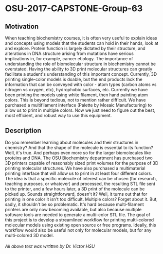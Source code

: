 # OSU-2017-CAPSTONE-Group-63
## Motivation
When teaching biochemistry courses, it is often very useful to explain ideas and concepts using models that the students can hold in their hands, look at and explore. Protein function is largely dictated by their structure, and alterations in DNA structure arising from mutations have serious implications in, for example, cancer etiology. The importance of understanding the role of biomolecular structure in biochemistry cannot be overstated. Having the ability to 3D print molecular structures can greatly facilitate a student's understanding of this important concept. Currently, 3D printing single-color models is doable, but the end products lack the information that can be conveyed with color - atom types (carbon atoms vs nitrogen vs oxygen, etc), hydrophobic surfaces, etc. Currently we have been printing the models using white filament, then hand painting atom colors. This is beyond tedious, not to mention rather difficult. We have purchased a multifilament interface (Palette by Mosaic Manufacturing) to allow us to print in multiple colors. Now we just need to figure out the best, most efficient, and robust way to use this equipment.

## Description
Do you remember learning about molecules and their structures in chemistry? And that the shape of the molecule is essential to its function? Well, it's true. And perhaps even more so for the larger biomolecules like proteins and DNA. The OSU Biochemistry department has purchased two 3D printers capable of reasonably sized print volumes for the purpose of 3D printing molecular structures. We have also purchased a multimaterial printing interface that will allow us to print in at least four different colors. The idea is that a specific molecule of interest can be chosen (for research, teaching purposes, or whatever) and processed, the resulting STL file sent to the printer, and a few hours later, a 3D print of the molecule can be picked up. Sounds straightforward, doesn't it? Well, it turns out that for printing in one color it isn't too difficult. Multiple colors? Forget about it. But, sadly, it shouldn't be so problematic. It's hard because multi-filament printers are only now becoming available, but also because multiple software tools are needed to generate a multi-color STL file. The goal of this project is to develop a streamlined workflow for printing multi-colored molecular models using existing open source or free programs. Ideally, this workflow would also be useful not only for molecular models, but for any multi-colored 3D model.

###### All above text was wrtitten by Dr. Victor HSU